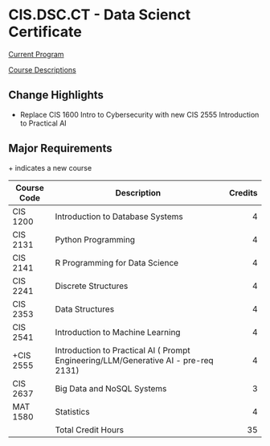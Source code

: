 # CIS.DSC.CT - Data Scienct Certificate

[Current Program](https://catalog.oaklandcc.edu/programs/computer-information-systems/data-science-ct/)
  
[Course Descriptions](https://catalog.oaklandcc.edu/course-descriptions/cis/)

## Change Highlights
- Replace CIS 1600 Intro to Cybersecurity with new CIS 2555 Introduction to Practical AI

## Major Requirements

\+ indicates a new course

| Course Code	| Description	| Credits |
|-------------|-------------|---------:|
| CIS 1200	| Introduction to Database Systems	| 4 |
| CIS 2131	| Python Programming	| 4 |
| CIS 2141	| R Programming for Data Science	| 4 |
| CIS 2241	| Discrete Structures	| 4 |
| CIS 2353	| Data Structures	| 4 |
| CIS 2541	| Introduction to Machine Learning	| 4 |
| +CIS 2555	| Introduction to Practical AI ( Prompt Engineering/LLM/Generative AI - pre-req 2131) | 4 |
| CIS 2637	| Big Data and NoSQL Systems	| 3 |
| MAT 1580	| Statistics	| 4 |
||Total Credit Hours | 35 |
